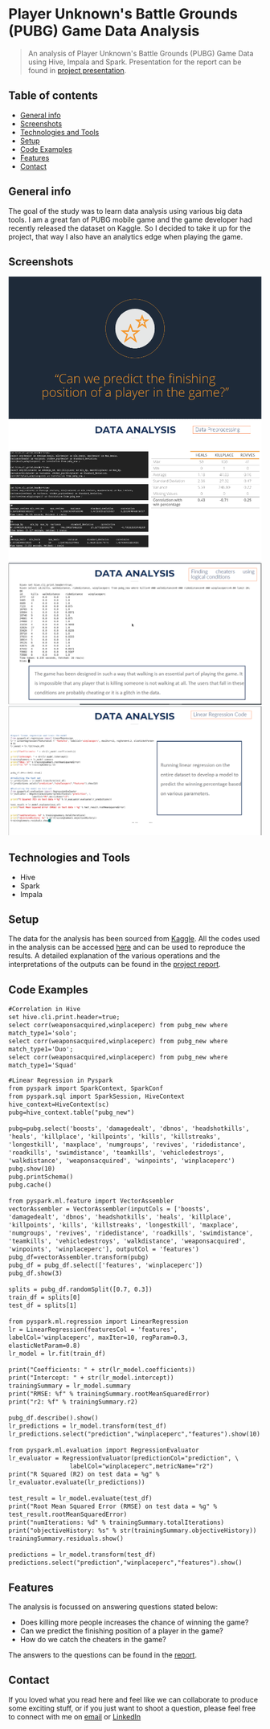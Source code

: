# Player Unknown's Battle Grounds (PUBG) Game Data Analysis   
> An analysis of Player Unknown's Battle Grounds (PUBG) Game Data using Hive, Impala and Spark. Presentation for the report can be found in [project presentation](https://github.com/ashish1993utd/PUBG-Game-Data-Analysis/blob/master/Big%20Data%20Project%20.pdf).         
   
   
## Table of contents
* [General info](#general-info)
* [Screenshots](#screenshots)
* [Technologies and Tools](#technologies-and-tools)
* [Setup](#setup)
* [Code Examples](#code-examples)
* [Features](#features)
* [Contact](#contact)

## General info

The goal of the study was to learn data analysis using various big data tools. I am a great fan of PUBG mobile game and the game developer had recently released the dataset on Kaggle. So I decided to take it up for the project, that way I also have an analytics edge when playing the game. 


## Screenshots
![Example screenshot](./img/Capture.PNG)
![Example screenshot](./img/Capture1.PNG)
![Example screenshot](./img/capture2.png)
![Example screenshot](./img/Capture3.png)

## Technologies and Tools
* Hive
* Spark 
* Impala

## Setup
The data for the analysis has been sourced from [Kaggle](https://www.kaggle.com/c/pubg-finish-placement-prediction). 
All the codes used in the analysis can be accessed [here](https://github.com/ashish1993utd/PUBG-Game-Data-Analysis/tree/master/code) and can be used to reproduce the results. 
A detailed explanation of the various operations and the interpretations of the outputs can be found in the [project report](https://github.com/ashish1993utd/PUBG-Game-Data-Analysis/blob/master/Big%20Data%20Project%20.pdf).

## Code Examples

````
#Correlation in Hive
set hive.cli.print.header=true;
select corr(weaponsacquired,winplaceperc) from pubg_new where match_type1='solo';
select corr(weaponsacquired,winplaceperc) from pubg_new where match_type1='Duo';
select corr(weaponsacquired,winplaceperc) from pubg_new where match_type1='Squad'
````

````
#Linear Regression in Pyspark
from pyspark import SparkContext, SparkConf
from pyspark.sql import SparkSession, HiveContext
hive_context=HiveContext(sc)
pubg=hive_context.table("pubg_new")

pubg=pubg.select('boosts', 'damagedealt', 'dbnos', 'headshotkills', 'heals', 'killplace', 'killpoints', 'kills', 'killstreaks', 'longestkill', 'maxplace', 'numgroups', 'revives', 'ridedistance', 'roadkills', 'swimdistance', 'teamkills', 'vehicledestroys', 'walkdistance', 'weaponsacquired', 'winpoints', 'winplaceperc')
pubg.show(10) 
pubg.printSchema()
pubg.cache()

from pyspark.ml.feature import VectorAssembler
vectorAssembler = VectorAssembler(inputCols = ['boosts', 'damagedealt', 'dbnos', 'headshotkills', 'heals', 'killplace', 'killpoints', 'kills', 'killstreaks', 'longestkill', 'maxplace', 'numgroups', 'revives', 'ridedistance', 'roadkills', 'swimdistance', 'teamkills', 'vehicledestroys', 'walkdistance', 'weaponsacquired', 'winpoints', 'winplaceperc'], outputCol = 'features')
pubg_df=vectorAssembler.transform(pubg)
pubg_df = pubg_df.select(['features', 'winplaceperc'])
pubg_df.show(3)

splits = pubg_df.randomSplit([0.7, 0.3])
train_df = splits[0]
test_df = splits[1]

from pyspark.ml.regression import LinearRegression
lr = LinearRegression(featuresCol = 'features', labelCol='winplaceperc', maxIter=10, regParam=0.3, elasticNetParam=0.8)
lr_model = lr.fit(train_df)

print("Coefficients: " + str(lr_model.coefficients))
print("Intercept: " + str(lr_model.intercept))
trainingSummary = lr_model.summary
print("RMSE: %f" % trainingSummary.rootMeanSquaredError)
print("r2: %f" % trainingSummary.r2)

pubg_df.describe().show()
lr_predictions = lr_model.transform(test_df)
lr_predictions.select("prediction","winplaceperc","features").show(10)

from pyspark.ml.evaluation import RegressionEvaluator
lr_evaluator = RegressionEvaluator(predictionCol="prediction", \
                 labelCol="winplaceperc",metricName="r2")
print("R Squared (R2) on test data = %g" % lr_evaluator.evaluate(lr_predictions))

test_result = lr_model.evaluate(test_df)
print("Root Mean Squared Error (RMSE) on test data = %g" % test_result.rootMeanSquaredError)
print("numIterations: %d" % trainingSummary.totalIterations)
print("objectiveHistory: %s" % str(trainingSummary.objectiveHistory))
trainingSummary.residuals.show()

predictions = lr_model.transform(test_df)
predictions.select("prediction","winplaceperc","features").show()
````

## Features  
The analysis is focussed on answering questions stated below:
  * Does killing more people increases the chance of winning the game?
  * Can we predict the finishing position of a player in the game?
  * How do we catch the cheaters in the game?
  
The answers to the questions can be found in the [report](https://github.com/ashish1993utd/PUBG-Game-Data-Analysis/blob/master/Big%20Data%20Project%20.pdf). 

## Contact
If you loved what you read here and feel like we can collaborate to produce some exciting stuff, or if you
just want to shoot a question, please feel free to connect with me on 
<a href="mailto:manishshukla.ms18@gmail.com">email</a> or 
<a href="https://www.linkedin.com/in/manishshukla-ms/" target="_blank">LinkedIn</a>
